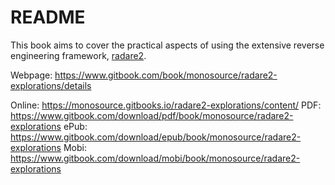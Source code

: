 README
==

This book aims to cover the practical aspects of using the extensive reverse engineering framework, [radare2](http://rada.re/r/).

Webpage: https://www.gitbook.com/book/monosource/radare2-explorations/details

Online: https://monosource.gitbooks.io/radare2-explorations/content/
PDF: https://www.gitbook.com/download/pdf/book/monosource/radare2-explorations
ePub: https://www.gitbook.com/download/epub/book/monosource/radare2-explorations
Mobi: https://www.gitbook.com/download/mobi/book/monosource/radare2-explorations
